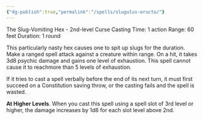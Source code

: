 ```yaml
---
{"dg-publish":true,"permalink":"/spells/slugulus-eructo/"}
---
```


The Slug-Vomiting Hex - 2nd-level Curse
Casting Time: 1 action
Range: 60 feet
Duration: 1 round

This particularly nasty hex causes one to spit up slugs for the duration. Make a ranged spell attack against a creature within range. On a hit, it takes 3d8 psychic damage and gains one level of exhaustion. This spell cannot cause it to reachmore than 5 levels of exhaustion. 

If it tries to cast a spell verbally before the end of its next turn, it must first succeed on a Constitution saving throw, or the casting fails and the spell is wasted.

**At Higher Levels**. When you cast this spell using a spell slot of 3rd level or higher, the damage increases by 1d8 for each slot level above 2nd.
